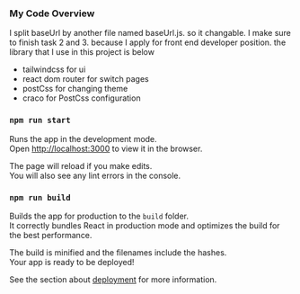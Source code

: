 ### My Code Overview
I split baseUrl by another file named baseUrl.js. so it changable. I make sure to finish task 2 and 3. because I apply for front end developer position. 
the library that I use in this project is below
- tailwindcss for ui
- react dom router for switch pages
- postCss for changing theme
- craco for PostCss configuration

### `npm run start`

Runs the app in the development mode.\
Open [http://localhost:3000](http://localhost:3000) to view it in the browser.

The page will reload if you make edits.\
You will also see any lint errors in the console.


### `npm run build`

Builds the app for production to the `build` folder.\
It correctly bundles React in production mode and optimizes the build for the best performance.

The build is minified and the filenames include the hashes.\
Your app is ready to be deployed!

See the section about [deployment](https://facebook.github.io/create-react-app/docs/deployment) for more information.


